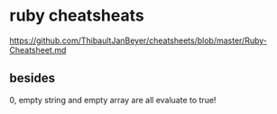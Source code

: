 # ruby cheatsheats

https://github.com/ThibaultJanBeyer/cheatsheets/blob/master/Ruby-Cheatsheet.md

## besides

0, empty string and empty array are all evaluate to true!
